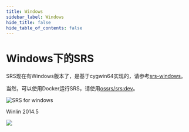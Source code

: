 ```yaml
---
title: Windows
sidebar_label: Windows
hide_title: false
hide_table_of_contents: false
---
```


# Windows下的SRS

SRS现在有Windows版本了，是基于cygwin64实现的，请参考[srs-windows](https://github.com/ossrs/srs-windows)。

当然，可以使用Docker运行SRS，请使用[ossrs/srs:dev](https://github.com/ossrs/dev-docker/tree/dev#usage)。

![SRS for windows](/img/doc-build-windowns-001.jpg)

Winlin 2014.5

![](https://ossrs.net/gif/v1/sls.gif?site=ossrs.net&path=/lts/doc/zh/v4/windows)


